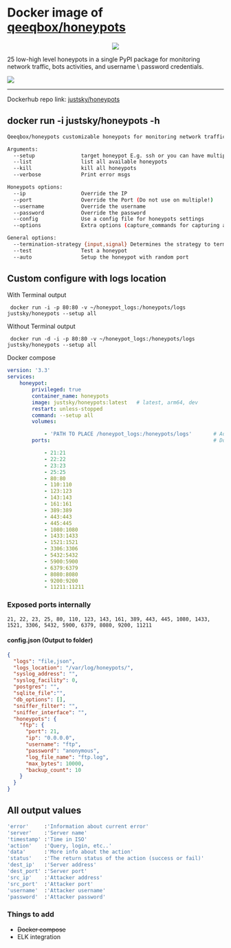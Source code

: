 # Docker image of [qeeqbox/honeypots](https://github.com/qeeqbox/honeypots)

<p align="center"> <img src="https://raw.githubusercontent.com/qeeqbox/honeypots/main/readme/honeypots.png"></p>

25 low-high level honeypots in a single PyPI package for monitoring network traffic, bots activities, and username \ password credentials. 


<img src="https://raw.githubusercontent.com/qeeqbox/honeypots/main/readme/intro.gif" style="max-width:768px"/>

---

Dockerhub repo link: [justsky/honeypots](https://hub.docker.com/r/justsky/honeypots)

## docker run -i justsky/honeypots -h
```sh
Qeeqbox/honeypots customizable honeypots for monitoring network traffic, bots activities, and username\password credentials

Arguments:
  --setup               target honeypot E.g. ssh or you can have multiple E.g ssh,http,https
  --list                list all available honeypots
  --kill                kill all honeypots
  --verbose             Print error msgs

Honeypots options:
  --ip                  Override the IP
  --port                Override the Port (Do not use on multiple!)
  --username            Override the username
  --password            Override the password
  --config              Use a config file for honeypots settings
  --options             Extra options (capture_commands for capturing all threat actor data)

General options:
  --termination-strategy {input,signal} Determines the strategy to terminate by
  --test                Test a honeypot
  --auto                Setup the honeypot with random port
```


## Custom configure with logs location
With Terminal output


` docker run -i -p 80:80 -v ~/honeypot_logs:/honeypots/logs justsky/honeypots --setup all`

Without Terminal output

` docker run -d -i -p 80:80 -v ~/honeypot_logs:/honeypots/logs justsky/honeypots --setup all`


Docker compose

```yml
version: '3.3'
services:
    honeypot:
        privileged: true
        container_name: honeypots
        image: justsky/honeypots:latest   # latest, arm64, dev
        restart: unless-stopped
        command: --setup all
        volumes:

            - 'PATH TO PLACE /honeypot_logs:/honeypots/logs'       # Add your custom path to this folder
        ports:                                                     # Dont change the internal ports, change only external

            - 21:21 
            - 22:22
            - 23:23 
            - 25:25
            - 80:80 
            - 110:110
            - 123:123
            - 143:143
            - 161:161
            - 389:389
            - 443:443
            - 445:445
            - 1080:1080
            - 1433:1433
            - 1521:1521
            - 3306:3306
            - 5432:5432
            - 5900:5900
            - 6379:6379
            - 8080:8080
            - 9200:9200
            - 11211:11211
```

### Exposed ports internally

`21, 22, 23, 25, 80, 110, 123, 143, 161, 389, 443, 445, 1080, 1433, 1521, 3306, 5432, 5900, 6379, 8080, 9200, 11211`


#### config.json (Output to folder)
```json
{
  "logs": "file,json",
  "logs_location": "/var/log/honeypots/",
  "syslog_address": "",
  "syslog_facility": 0,
  "postgres": "",
  "sqlite_file":"",
  "db_options": [],
  "sniffer_filter": "",
  "sniffer_interface": "",
  "honeypots": {
    "ftp": {
      "port": 21,
      "ip": "0.0.0.0",
      "username": "ftp",
      "password": "anonymous",
      "log_file_name": "ftp.log",
      "max_bytes": 10000,
      "backup_count": 10
    }
  }
}
```

## All output values
```sh
'error'     :'Information about current error' 
'server'    :'Server name'
'timestamp' :'Time in ISO'
'action'    :'Query, login, etc..'
'data'      :'More info about the action'
'status'    :'The return status of the action (success or fail)'
'dest_ip'   :'Server address'
'dest_port' :'Server port'
'src_ip'    :'Attacker address'
'src_port'  :'Attacker port'
'username'  :'Attacker username'
'password'  :'Attacker password'
```

### Things to add
- ~~Docker compose~~
- ELK integration
